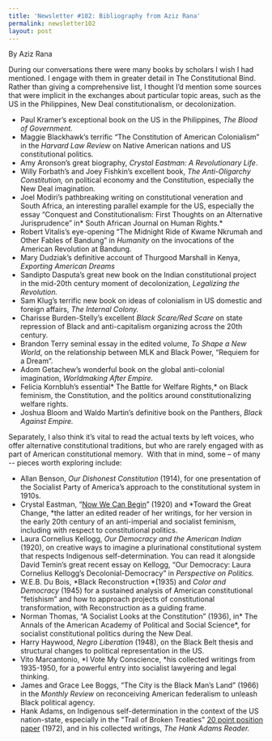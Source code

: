 ```yaml
---
title: 'Newsletter #102: Bibliography from Aziz Rana'
permalink: newsletter102
layout: post
---
```


By Aziz Rana

During our conversations there were many books by scholars I wish I had mentioned. I engage with them in greater detail in The Constitutional Bind.  Rather than giving a comprehensive list, I thought I’d mention some sources that were implicit in the exchanges about particular topic areas, such as the US in the Philippines, New Deal constitutionalism, or decolonization. 

* Paul Kramer’s exceptional book on the US in the Philippines, *The Blood of Government.*
* Maggie Blackhawk’s terrific “The Constitution of American Colonialism” in the *Harvard Law Review* on Native American nations and US constitutional politics.
* Amy Aronson’s great biography, *Crystal Eastman: A Revolutionary Life*.
* Willy Forbath’s and Joey Fishkin’s excellent book, *The Anti-Oligarchy Constitution,* on political economy and the Constitution, especially the New Deal imagination.
* Joel Modiri’s pathbreaking writing on constitutional veneration and South Africa, an interesting parallel example for the US, especially the essay “Conquest and Constitutionalism: First Thoughts on an Alternative Jurisprudence” in* South African Journal on Human Rights.*
* Robert Vitalis’s eye-opening “The Midnight Ride of Kwame Nkrumah and Other Fables of Bandung” in *Humanity* on the invocations of the American Revolution at Bandung.
* Mary Dudziak’s definitive account of Thurgood Marshall in Kenya, *Exporting American Dreams*
* Sandipto Dasputa’s great new book on the Indian constitutional project in the mid-20th century moment of decolonization, *Legalizing the Revolution.*
* Sam Klug’s terrific new book on ideas of colonialism in US domestic and foreign affairs, *The Internal Colony.*
* Charisse Burden-Stelly’s excellent *Black Scare/Red Scare* on state repression of Black and anti-capitalism organizing across the 20th century.
* Brandon Terry seminal essay in the edited volume, *To Shape a New World*, on the relationship between MLK and Black Power, “Requiem for a Dream”.
* Adom Getachew’s wonderful book on the global anti-colonial imagination, *Worldmaking After Empire.*
* Felicia Kornbluh’s essential* The Battle for Welfare Rights,* on Black feminism, the Constitution, and the politics around constitutionalizing welfare rights.
* Joshua Bloom and Waldo Martin’s definitive book on the Panthers, *Black Against Empire.*

Separately, I also think it’s vital to read the actual texts by left voices, who offer alternative constitutional traditions, but who are rarely engaged with as part of American constitutional memory.  With that in mind, some – of many -- pieces worth exploring include:

* Allan Benson, *Our Dishonest Constitution* (1914), for one presentation of the Socialist Party of America’s approach to the constitutional system in 1910s.
* Crystal Eastman, “[Now We Can Begin](https://awpc.cattcenter.iastate.edu/2017/03/09/now-we-can-begin-1920/)” (1920) and *Toward the Great Change, *the latter an edited reader of her writings, for her version in the early 20th century of an anti-imperial and socialist feminism, including with respect to constitutional politics.
* Laura Cornelius Kellogg, *Our Democracy and the American Indian* (1920), on creative ways to imagine a plurinational constitutional system that respects Indigenous self-determination. You can read it alongside David Temin’s great recent essay on Kellogg, “Our Democracy: Laura Cornelius Kellogg’s Decolonial-Democracy” in *Perspective on Politics.*
* W\.E.B. Du Bois, *Black Reconstruction *(1935) and *Color and Democracy* (1945) for a sustained analysis of American constitutional "fetishism” and how to approach projects of constitutional transformation, with Reconstruction as a guiding frame.
* Norman Thomas, “A Socialist Looks at the Constitution” (1936), in* The Annals of the American Academy of Political and Social Science*, for socialist constitutional politics during the New Deal.
* Harry Haywood, *Negro Liberation* (1948), on the Black Belt thesis and structural changes to political representation in the US.
* Vito Marcantonio, *I Vote My Conscience, *his collected writings from 1935-1950, for a powerful entry into socialist lawyering and legal thinking.
* James and Grace Lee Boggs, “The City is the Black Man’s Land” (1966) in the *Monthly Review* on reconceiving American federalism to unleash Black political agency.
* Hank Adams, on Indigenous self-determination in the context of the US nation-state, especially in the "Trail of Broken Treaties" [20 point position paper](https://www.usu.edu/mountainwest/files/bennion-workshop/trail-of-broken-treaties-20-point-position-paper-1972.pdf) (1972), and in his collected writings, *The Hank Adams Reader.*
